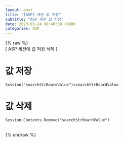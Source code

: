 ```yaml
---  
layout: post  
title: "[ASP] 세션 값 저장"  
subtitle: "ASP 세션 값 저장"  
date: 2023-03-24 08:40:30 +0900  
categories: ASP  
---  
```

{% raw %}  
[ ASP 세션에 값 저장 삭제 ]  
  
  
  
# 값 저장  
  
	Session("searchStrBoardValue")=searchStrBoardValue  
  
# 값 삭제   
  
  
	Session.Contents.Remove("searchStrBoardValue")  
  
		  
                                                                                                                                                                       
{% endraw %}